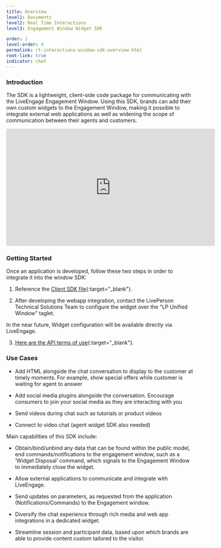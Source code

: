 ```yaml
---
title: Overview
level1: Documents
level2: Real Time Interactions
level3: Engagement Window Widget SDK

order: 1
level-order: 4
permalink: rt-interactions-window-sdk-overview.html
root-link: true
indicator: chat
---
```

### Introduction

The SDK is a lightweight, client-side code package for communicating with the LiveEngage Engagement Window. Using this SDK, brands can add their own custom widgets to the Engagement Window, making it possible to integrate external web applications as well as widening the scope of communication between their agents and customers.

<iframe width="560" height="315" src="https://www.youtube.com/embed/wV9ecP0n7d4" frameborder="0" allowfullscreen></iframe>

### Getting Started

Once an application is developed, follow these two steps in order to integrate it into the
window SDK:

1. Reference the [Client SDK file](https://lpcdn.lpsnmedia.net/unifiedwindow/widgetSDK.min.js){:target="_blank"}.

2. After developing the webapp integration, contact the LivePerson Technical Solutions
Team to configure the widget over the "LP Unified Window" taglet.

In the near future, Widget configuration will be available directly via LiveEngage.

3. [Here are the API terms of use](https://www.liveperson.com/policies/apitou){:target="_blank"}.



### Use Cases

* Add HTML alongside the chat conversation to display to the customer at timely moments. For example, show special offers while customer is waiting for agent to answer

* Add social media plugins alongside the conversation. Encourage consumers to join your social media as they are interacting with you

* Send videos during chat such as tutorials or product videos

* Connect to video chat (agent widget SDK also needed)

Main capabilities of this SDK include:

* Obtain/bind/unbind any data that can be found within the public model, end commands/notifications to the engagement window, such as a ‘Widget Disposal’ command, which signals to the Engagement Window to immediately close the widget.

* Allow external applications to communicate and integrate with LiveEngage.

* Send updates on parameters, as requested from the application (Notifications/Commands) to the Engagement window.

* Diversify the chat experience through rich media and web app integrations in a dedicated widget.

* Streamline session and participant data, based upon which brands are able to provide content custom tailored to the visitor.
